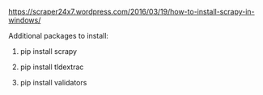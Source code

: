 https://scraper24x7.wordpress.com/2016/03/19/how-to-install-scrapy-in-windows/

Additional packages to install:

1. pip install scrapy

2. pip install tldextrac

3. pip install validators
